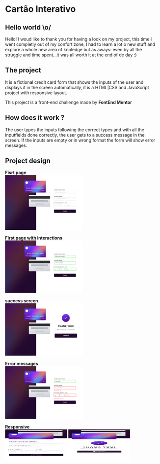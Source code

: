 # Cartão Interativo

## Hello world \o/
Hello! I woud like to thank you for having a look on my project, this time I went completly out of my confort zone, I had to learn a lot o new stuff and explore a whole new area of knoledge but as aways: even by all the struggle and time spent...it was all worth it at the end of de day :)<br>

## The project
It is a fictional credit card form that shows the inputs of the user and displays it in the screen automatically, it is a HTML|CSS and JavaScript project with responsive layout.  

This project is a front-end challenge made by **FontEnd Mentor**

## How does it work ?
The user types the inputs following the correct types and with all the inputfields done correctly, the user gets to a success message in the screen. If the inputs are empty or in wrong format the form will show error messages. 

## Project design

**Fisrt page**<br>
 <img width=50% textAlign="center" src="./images/screenshots/inicio.png" alt="Initial screen">
 
 **First page with interactions**<br>
 <img width=50% src="./images/screenshots/inicio_interacao.png" alt="Interactions">
   
 **success screen**<br>
 <img width=50% src="./images/screenshots/inicio__interacao_sucesso.png" alt="success screen">

 **Error messages**<br>
  <img width=50% src="./images/screenshots/error_messages.png" alt="error messages">

**Responsive**<br>
  <img height=100px width=40% margin-right=28px src="./images/screenshots/responsive-one.png" alt="error messages">
  <img height=100px width=40% src="./images/screenshots/responsive-two.png" alt="error messages">
